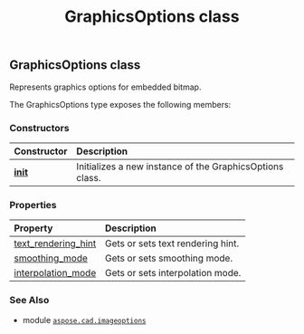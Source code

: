 ﻿---
title: GraphicsOptions class
second_title: Aspose.CAD for Python via .NET API References
description: 
type: docs
weight: 190
url: /python-net/aspose.cad.imageoptions/graphicsoptions/
is_root: false
---

## GraphicsOptions class

Represents graphics options for embedded bitmap.



The GraphicsOptions type exposes the following members:

### Constructors
| Constructor | Description |
| :- | :- |
| [__init__](/cad/python-net/aspose.cad.imageoptions/graphicsoptions/__init__/#) | Initializes a new instance of the GraphicsOptions class. |


### Properties
| Property | Description |
| :- | :- |
| [text_rendering_hint](/cad/python-net/aspose.cad.imageoptions/graphicsoptions/text_rendering_hint) | Gets or sets text rendering hint. |
| [smoothing_mode](/cad/python-net/aspose.cad.imageoptions/graphicsoptions/smoothing_mode) | Gets or sets smoothing mode. |
| [interpolation_mode](/cad/python-net/aspose.cad.imageoptions/graphicsoptions/interpolation_mode) | Gets or sets interpolation mode. |



### See Also
* module [`aspose.cad.imageoptions`](..)

